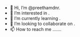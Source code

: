 - 👋 Hi, I’m @preethamdnr.
- 👀 I’m interested in .
- 🌱 I’m currently learning .
- 💞️ I’m looking to collaborate on .
- 📫 How to reach me .......
<!---
preethamdnr/preethamdnr is a ✨ special ✨ repository because its `README.md` (this file) appears on your GitHub profile.
You can click the Preview link to take a look at your changes.
--->
